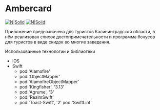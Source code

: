# Ambercard

[![N|Solid](https://udger.com/pub/img/os/iphone_big.png)](https://developer.apple.com/)  [![N|Solid](https://rlovelett.gallerycdn.vsassets.io/extensions/rlovelett/vscode-swift-language/0.1.0/1481439103618/Microsoft.VisualStudio.Services.Icons.Default)](https://swift.org/)



Приложение предназначена для туристов Калининградской области, в нём реализован список достопримечательности и программа бонусов для туристов в виде скидок во многие заведения.



Использованные технологии и библиотеки

  - iOS
  - Swift
    - pod 'Alamofire'
    - pod 'ObjectMapper'
    - pod 'AlamofireObjectMapper'
    - pod 'Kingfisher', '3.13'
    - pod 'Agrume', '3'
    - pod 'RealmSwift'
    - pod 'Toast-Swift', '2'
  pod 'SwiftLint'
